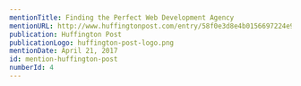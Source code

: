 ```yaml
---
mentionTitle: Finding the Perfect Web Development Agency
mentionURL: http://www.huffingtonpost.com/entry/58f0e3d8e4b0156697224e96
publication: Huffington Post
publicationLogo: huffington-post-logo.png
mentionDate: April 21, 2017
id: mention-huffington-post
numberId: 4
---
```

